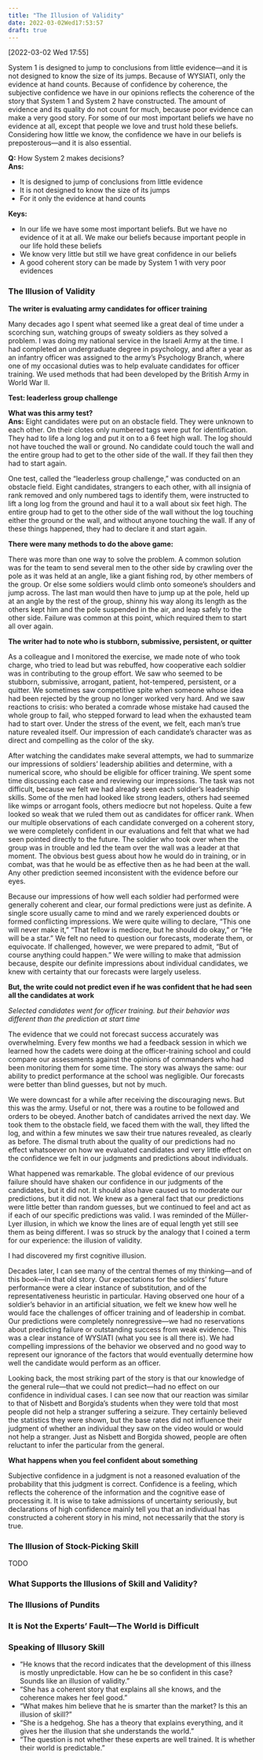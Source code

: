 ```yaml
---
title: "The Illusion of Validity"
date: 2022-03-02Wed17:53:57
draft: true
---
```


[2022-03-02 Wed 17:55] 

System 1 is designed to jump to conclusions from little evidence—and it is not designed to know the size of its jumps. Because of WYSIATI, only the
evidence at hand counts. Because of confidence by coherence, the subjective confidence we have in our opinions reflects the coherence of the story that System 1 and System 2 have constructed. The amount of evidence and its quality do not count for much, because poor evidence can make a very good story. For some of our most important beliefs we have no evidence at all, except that people we love and trust hold these beliefs. Considering how little we know, the confidence we have in our beliefs is preposterous—and it is also essential. 

**Q:** How System 2 makes decisions?    
**Ans:** 
- It is designed to jump of conclusions from little evidence
- It is not designed to know the size of its jumps
- For it only the evidence at hand counts

**Keys:**

- In our life we have some most important beliefs. But we have no evidence of it at all. We make our beliefs because important people in our life hold these beliefs
- We know very little but still we have great confidence in our beliefs
- A good coherent story can be made by System 1 with very poor evidences

### The Illusion of Validity

**The writer is evaluating army candidates for officer training**

Many decades ago I spent what seemed like a great deal of time under a scorching sun, watching groups of sweaty soldiers as they solved a problem. I was doing my national service in the Israeli Army at the time. I had completed an undergraduate degree in psychology, and after a year as an infantry officer was assigned to the army’s Psychology Branch, where one of my occasional duties was to help evaluate candidates for officer training. We used methods that had been developed by the British Army in World War II.

**Test: leaderless group challenge**

**What was this army test?**    
**Ans:** Eight candidates were put on an obstacle field. They were unknown to each other. On their clotes only numbered tags were put for identification. They had to life a long log and put it on to a 6 feet high wall. The log should not have touched the wall or ground. No candidate could touch the wall and the entire group had to get to the other side of the wall. If they fail then they had to start again.

One test, called the “leaderless group challenge,” was conducted on an obstacle field. Eight candidates, strangers to each other, with all insignia of rank removed and only numbered tags to identify them, were instructed to lift a long log from the ground and haul it to a wall about six feet high. The entire group had to get to the other side of the wall without the log touching either the ground or the wall, and without anyone touching the wall. If any of these things happened, they had to declare it and start again.

**There were many methods to do the above game:**

There was more than one way to solve the problem. A common solution
was for the team to send several men to the other side by crawling over the
pole as it was held at an angle, like a giant fishing rod, by other members
of the group. Or else some soldiers would climb onto someone’s shoulders
and jump across. The last man would then have to jump up at the pole, held
up at an angle by the rest of the group, shinny his way along its length as
the others kept him and the pole suspended in the air, and leap safely to
the other side. Failure was common at this point, which required them to
start all over again.


**The writer had to note who is stubborn, submissive, persistent, or quitter**

As a colleague and I monitored the exercise, we made note of who took
charge, who tried to lead but was rebuffed, how cooperative each soldier
was in contributing to the group effort. We saw who seemed to be
stubborn, submissive, arrogant, patient, hot-tempered, persistent, or a
quitter. We sometimes saw competitive spite when someone whose idea
had been rejected by the group no longer worked very hard. And we saw
reactions to crisis: who berated a comrade whose mistake had caused the
whole group to fail, who stepped forward to lead when the exhausted team
had to start over. Under the stress of the event, we felt, each man’s true
nature revealed itself. Our impression of each candidate’s character was
as direct and compelling as the color of the sky.





After watching the candidates make several attempts, we had to
summarize our impressions of soldiers’ leadership abilities and
determine, with a numerical score, who should be eligible for officer
training. We spent some time discussing each case and reviewing our
impressions. The task was not difficult, because we felt we had already
seen each soldier’s leadership skills. Some of the men had looked like
strong leaders, others had seemed like wimps or arrogant fools, others
mediocre but not hopeless. Quite a few looked so weak that we ruled them
out as candidates for officer rank. When our multiple observations of each
candidate converged on a coherent story, we were completely confident in
our evaluations and felt that what we had seen pointed directly to the future.
The soldier who took over when the group was in trouble and led the team
over the wall was a leader at that moment. The obvious best guess about
how he would do in training, or in combat, was that he would be as
effective then as he had been at the wall. Any other prediction seemed
inconsistent with the evidence before our eyes.

Because our impressions of how well each soldier had performed were
generally coherent and clear, our formal predictions were just as definite. A
single score usually came to mind and we rarely experienced doubts or
formed conflicting impressions. We were quite willing to declare, “This one
will never make it,” “That fellow is mediocre, but he should do okay,” or “He
will be a star.” We felt no need to question our forecasts, moderate them,
or equivocate. If challenged, however, we were prepared to admit, “But of
course anything could happen.” We were willing to make that admission
because, despite our definite impressions about individual candidates, we
knew with certainty that our forecasts were largely useless.

**But, the write could not predict even if he was confident that he had seen all the candidates at work**

*Selected candidates went for officer training. but their behavior was different than the prediction at start time*

The evidence that we could not forecast success accurately was overwhelming. Every few months we had a feedback session in which we learned how the cadets were doing at the officer-training school and could compare our assessments against the opinions of commanders who had been monitoring them for some time. The story was always the same: our ability to predict performance at the school was negligible. Our forecasts were better than blind guesses, but not by much.


We were downcast for a while after receiving the discouraging news. But this was the army. Useful or not, there was a routine to be followed and orders to be obeyed. Another batch of candidates arrived the next day. We took them to the obstacle field, we faced them with the wall, they lifted the log, and within a few minutes we saw their true natures revealed, as clearly as before. The dismal truth about the quality of our predictions had no effect whatsoever on how we evaluated candidates and very little effect on the confidence we felt in our judgments and predictions about individuals.

What happened was remarkable. The global evidence of our previous failure should have shaken our confidence in our judgments of the candidates, but it did not. It should also have caused us to moderate our predictions, but it did not. We knew as a general fact that our predictions were little better than random guesses, but we continued to feel and act as if each of our specific predictions was valid. I was reminded of the Müller-Lyer illusion, in which we know the lines are of equal length yet still see them as being different. I was so struck by the analogy that I coined a term for our experience: the illusion of validity.

I had discovered my first cognitive illusion.

Decades later, I can see many of the central themes of my thinking—and of this book—in that old story. Our expectations for the soldiers’ future performance were a clear instance of substitution, and of the representativeness heuristic in particular. Having observed one hour of a soldier’s behavior in an artificial situation, we felt we knew how well he would face the challenges of officer training and of leadership in combat. Our predictions were completely nonregressive—we had no reservations about predicting failure or outstanding success from weak evidence. This was a clear instance of WYSIATI (what you see is all there is). We had compelling impressions of the behavior we observed and no good way to represent our ignorance of the factors that would eventually determine how well the candidate would perform as an officer.

Looking back, the most striking part of the story is that our knowledge of the general rule—that we could not predict—had no effect on our confidence in individual cases. I can see now that our reaction was similar to that of Nisbett and Borgida’s students when they were told that most people did not help a stranger suffering a seizure. They certainly believed the statistics they were shown, but the base rates did not influence their judgment of whether an individual they saw on the video would or would not help a stranger. Just as Nisbett and Borgida showed, people are often reluctant to infer the particular from the general.

**What happens when you feel confident about something**

Subjective confidence in a judgment is not a reasoned evaluation of the probability that this judgment is correct. Confidence is a feeling, which
reflects the coherence of the information and the cognitive ease of processing it. It is wise to take admissions of uncertainty seriously, but declarations of high confidence mainly tell you that an individual has constructed a coherent story in his mind, not necessarily that the story is true.



### The Illusion of Stock-Picking Skill

TODO

### What Supports the Illusions of Skill and Validity?

### The Illusions of Pundits

### It is Not the Experts’ Fault—The World is Difficult

### Speaking of Illusory Skill

- “He knows that the record indicates that the development of this illness is mostly unpredictable. How can he be so confident in this case? Sounds like an illusion of validity.”
- “She has a coherent story that explains all she knows, and the coherence makes her feel good.”
- “What makes him believe that he is smarter than the market? Is this an illusion of skill?”
- “She is a hedgehog. She has a theory that explains everything, and it gives her the illusion that she understands the world.”
- “The question is not whether these experts are well trained. It is whether their world is predictable.”
